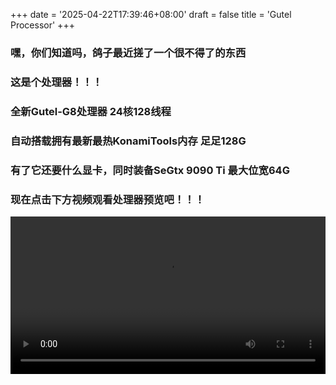 +++
date = '2025-04-22T17:39:46+08:00'
draft = false
title = 'Gutel Processor'
+++

### 嘿，你们知道吗，鸽子最近搓了一个很不得了的东西
### 这是个处理器！！！
### 全新Gutel-G8处理器 24核128线程 
### 自动搭载拥有最新最热KonamiTools内存 足足128G
### 有了它还要什么显卡，同时装备SeGtx 9090 Ti 最大位宽64G
### 现在点击下方视频观看处理器预览吧！！！
<video controls width="100%">
  <source src="static/rickroll.mp4" type="video/mp4">
  Gutel全新处理器
</video>